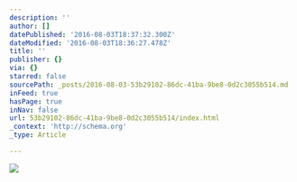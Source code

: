 ```yaml
---
description: ''
author: []
datePublished: '2016-08-03T18:37:32.300Z'
dateModified: '2016-08-03T18:36:27.478Z'
title: ''
publisher: {}
via: {}
starred: false
sourcePath: _posts/2016-08-03-53b29102-86dc-41ba-9be8-0d2c3055b514.md
inFeed: true
hasPage: true
inNav: false
url: 53b29102-86dc-41ba-9be8-0d2c3055b514/index.html
_context: 'http://schema.org'
_type: Article

---
```

![](https://the-grid-user-content.s3-us-west-2.amazonaws.com/70345348-d524-4f48-bd55-f47c43c2cf0e.jpg)